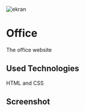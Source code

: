 ![ekran](https://github.com/volkanbasaran1/company/assets/76842256/07b7de52-f919-4d25-bf26-b6bad389b320)
<h1> Office </h1>
The office website
<h2> Used Technologies </h2>
HTML and CSS
<h2>Screenshot</h2>

